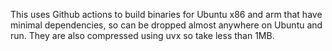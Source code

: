 This uses Github actions to build binaries for Ubuntu x86 and arm
that have minimal dependencies, so can be dropped almost anywhere on
Ubuntu and run. They are also compressed using uvx so take less than 1MB.
